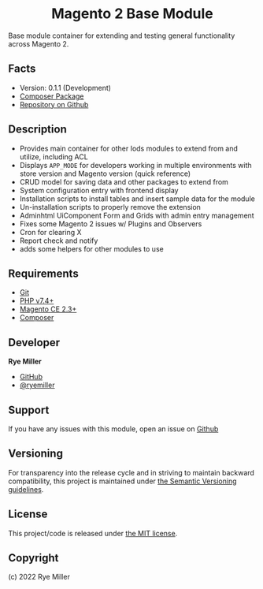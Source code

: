 <h1 align="center">Magento 2 Base Module</h1>

Base module container for extending and testing general functionality across Magento 2.


Facts
-----

 * Version: 0.1.1 (Development)
 * [Composer Package](https://packagist.org/packages/iods/module-base)
 * [Repository on Github](https://github.com/iods/magento2-base)


Description
-----------

 * Provides main container for other Iods modules to extend from and utilize, including ACL
 * Displays `APP_MODE` for developers working in multiple environments with store version and Magento version (quick reference)
 * CRUD model for saving data and other packages to extend from
 * System configuration entry with frontend display
 * Installation scripts to install tables and insert sample data for the module
 * Un-installation scripts to properly remove the extension
 * Adminhtml UiComponent Form and Grids with admin entry management
 * Fixes some Magento 2 issues w/ Plugins and Observers
 * Cron for clearing X
 * Report check and notify
 * adds some helpers for other modules to use


Requirements
------------

 * [Git](http://git-scm.com)
 * [PHP v7.4+](http://php.net)
 * [Magento CE 2.3+](http://magento.com)
 * [Composer](http://getcomposer.org)


Developer
---------

**Rye Miller**

 * [GitHub](http://github.com/iods/)
 * [@ryemiller](https://twitter.com/ryemiller)


Support
-------

If you have any issues with this module, open an issue on [Github](https://github.com/iods/magento2-base/issues)


Versioning
----------

For transparency into the release cycle and in striving to maintain backward compatibility, this project is
maintained under [the Semantic Versioning guidelines](http://semver.org/).


License
-------

This project/code is released under [the MIT license](https://github.com/iods/magento2-base/LICENSE).


Copyright
---------

(c) 2022 Rye Miller
